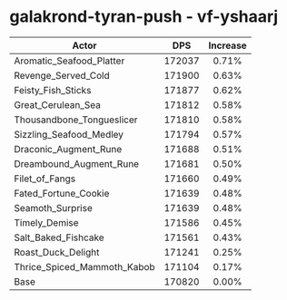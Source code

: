 # galakrond-tyran-push - vf-yshaarj
| Actor | DPS | Increase |
|---|:---:|:---:|
|Aromatic_Seafood_Platter|172037|0.71%|
|Revenge_Served_Cold|171900|0.63%|
|Feisty_Fish_Sticks|171877|0.62%|
|Great_Cerulean_Sea|171812|0.58%|
|Thousandbone_Tongueslicer|171810|0.58%|
|Sizzling_Seafood_Medley|171794|0.57%|
|Draconic_Augment_Rune|171688|0.51%|
|Dreambound_Augment_Rune|171681|0.50%|
|Filet_of_Fangs|171660|0.49%|
|Fated_Fortune_Cookie|171639|0.48%|
|Seamoth_Surprise|171639|0.48%|
|Timely_Demise|171586|0.45%|
|Salt_Baked_Fishcake|171561|0.43%|
|Roast_Duck_Delight|171241|0.25%|
|Thrice_Spiced_Mammoth_Kabob|171104|0.17%|
|Base|170820|0.00%|
